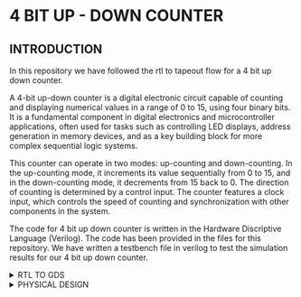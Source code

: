 # 4 BIT UP - DOWN COUNTER

## INTRODUCTION

In this repository we have followed the rtl to tapeout flow for a 4 bit up down counter. 

A 4-bit up-down counter is a digital electronic circuit capable of counting and displaying numerical values in a range of 0 to 15, using four binary bits. It is a fundamental component in digital electronics and microcontroller applications, often used for tasks such as controlling LED displays, address generation in memory devices, and as a key building block for more complex sequential logic systems.

This counter can operate in two modes: up-counting and down-counting. In the up-counting mode, it increments its value sequentially from 0 to 15, and in the down-counting mode, it decrements from 15 back to 0. The direction of counting is determined by a control input. The counter features a clock input, which controls the speed of counting and synchronization with other components in the system.

The code for 4 bit up down counter is written in the Hardware Discriptive Language (Verilog). The code has been provided in the files for this repository. We have written a testbench file in verilog to test the simulation results for our 4 bit up down counter.

<details><summary>RTL TO GDS </summary>
 
## SIMULATION RESULTS 

In order to compile the verilog design file and the verilog test bench file we have used the command

```iverilog 4bcounter.v 4bcounter_tb.v```

 This creates a ./a.out file in our directory 

![image](https://github.com/dishak14/pes_4bcounter/assets/92496153/4d7382f9-3999-4c0c-b662-a407c05b95f0)

run ```./a.out``` on the terminal to get the output.vcd file.

Now we will run this output.vcd file on gtkwave using the command 

```gtkwave output.vcd```

Hence, we get the following simulation results (Pre Synthesis simulation result )

![image](https://github.com/dishak14/pes_4bcounter/assets/92496153/cd254ea4-97ca-4100-8775-79689bd3ecd0)


## Synthesis result 

```yosys```

For reading the library : ```read_liberty -lib ../lib/sky130_fd_sc_hd__tt_025C_1v80.lib```

For reading the design: ```read_verilog 4bcounter.v```

```synth -top iiit_4bbc.v```


![image](https://github.com/dishak14/pes_4bcounter/assets/92496153/35f560ac-6221-48dc-a705-210f8cff3d68)

For generating netlist : ```abc -liberty ../lib/sky130_fd_sc_hd__tt_025C_1v80.lib```

![image](https://github.com/dishak14/pes_4bcounter/assets/92496153/e873d82d-66c2-4788-a744-b96808432f9a)

```show```

![image](https://github.com/dishak14/pes_4bcounter/assets/92496153/7d6a54ff-11af-4a79-84aa-a7d5376666b7)

## GLS Simulation

We run the .net file created after yosys synthesis and the testbench file using the iverilog command to generate a waveform and compare it with the waveform generated in the beginning.

we use the command : ``` iverilog ../my_lib/verilog_model/primitives.v ../my_lib/verilog_model/sky130_fd_sc_hd.v 4bcounter_net.v 4bcounter_tb.v ls ```

we again get the a.out file and we can run it on gtkwave as done previously to get the following results 

![image](https://github.com/dishak14/pes_4bcounter/assets/92496153/cd254ea4-97ca-4100-8775-79689bd3ecd0)



</details>

<details><summary> PHYSICAL DESIGN </summary>

# Physical Design using OpenLane
 
OpenLane is an open-source digital ASIC (Application-Specific Integrated Circuit) design flow framework used to automate the process of designing and fabricating digital integrated circuits. OpenLane aims to make custom ASIC design more accessible to a broader range of engineers and researchers.The goal of OpenLANE is to make the ASIC design flow more accessible to a broader community. By providing an open-source framework, it allows for collaboration, innovation, and knowledge sharing in the field of chip design. Additionally, it leverages the SkyWater 130nm process as a reference PDK, enabling users to create designs using this technology.
OpenLANE's automation helps reduce the barriers to ASIC design by providing a framework that streamlines the process.

For the physical design of the 4 bit counter, we will be working on a pdk variant called sky130_fd_sc_hd
* sky130 : is the process name
* fd : skywater foundary
* sc : standard cell
* hd(high density) : variant of pdk

## Preparing design directory for execution

* navigate to Openlane's design folder using ```cd Openlane/designs```.
* In this directory, make another directory which will be your design directory. In our case we have used ```mkdir pes_counter3```.
* In pes_counter3, write a config.json file.
  ![config](https://github.com/dishak14/pes_4bcounter/assets/92496153/fdb90120-0956-4a6a-889e-13090c2650da)
* Make another directory called src using ```mkdir src```. In this directory add your verilog design and give the same name as that of your directory (pes_counter3.v).
  By the end, your design ddirectory is supposed to look like this

![directory](https://github.com/dishak14/pes_4bcounter/assets/92496153/60df62c7-8fa7-4203-8b04-346e162e8a11)

## Opening Openlane terminal

* In the Openlane directory type, ```make mount```.
* Openlane contianer appears, type ```./flow.tcl -interactive```.
* Open openlane package using ```package require openlane 0.9```.

![openlane](https://github.com/dishak14/pes_4bcounter/assets/92496153/9447d164-8eec-44a5-9505-adb5d9cddad4)


## Synthesis 


* Use ```prep -design <design_directory>``` to prepare your design for running synthesis.
 

![prep_design](https://github.com/dishak14/pes_4bcounter/assets/92496153/47c3aca5-3df8-403f-8e03-b49bca9e6034)

* ```run_synthesis```
  
 ![synthesis](https://github.com/dishak14/pes_4bcounter/assets/92496153/b25ec04d-15c9-4594-b608-d980d5cf123f)

 Synthesis-log :

![synthesis1](https://github.com/dishak14/pes_4bcounter/assets/92496153/856e8eff-300d-426c-b303-008505351e5b)



![syyynthesis2](https://github.com/dishak14/pes_4bcounter/assets/92496153/0bec9d9b-87fa-4d3e-8e8d-60f18e295d1c)


![synthesis3](https://github.com/dishak14/pes_4bcounter/assets/92496153/c371cbe8-c46e-4427-9f96-8cb288cc1217)


![synthesis4](https://github.com/dishak14/pes_4bcounter/assets/92496153/f41837c8-ec94-4c71-a063-bc475d9f2591)

Sta-log

![stalog](https://github.com/dishak14/pes_4bcounter/assets/92496153/db8d9460-96e1-4af9-9e08-1f60329c9a6b)

![stalog2](https://github.com/dishak14/pes_4bcounter/assets/92496153/096c13ac-edb1-41bd-8f06-c92f1733f458)

## Floorplan

* In the openlane shell , execute the command ```run_floorplan```.

![floorplan](https://github.com/dishak14/pes_4bcounter/assets/92496153/7b913309-60c5-4b19-8495-bdb56cc3ed05)

* Checking in the ```OpenLane/designs/pes_counter3/runs/RUN_2023.11.03_03.59.42/results/floorplan``` directory if a .def file exists.

![floorplan2](https://github.com/dishak14/pes_4bcounter/assets/92496153/40cf8363-37b3-4b85-a5f0-61c68d56480d)

* As it exists, we will run the command ```magic -T /home/disha/Downloads/sky130A.tech lef read ../../tmp/merged.nom.lef def read pes_counter3.def &``` to view the layout on magic.
  
![floorplanlayout](https://github.com/dishak14/pes_4bcounter/assets/92496153/93372eb2-717c-4656-a771-a5df18a7a4e0)

  
![floorplanlayout1](https://github.com/dishak14/pes_4bcounter/assets/92496153/0b5ae9b2-be8f-45e1-ba40-c2ed430e484c)


![floorplanlayout2](https://github.com/dishak14/pes_4bcounter/assets/92496153/aa1cef82-7c3b-4128-b68f-9c993d311705)











</details>
